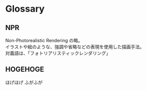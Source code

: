 # Glossary

## NPR

Non-Photorealistic Rendering の略。  
イラストや絵のような、強調や省略などの表現を使用した描画手法。  
対義語は、「フォトリアリスティックレンダリング」

## HOGEHOGE

ほげほげ
ふがふが
